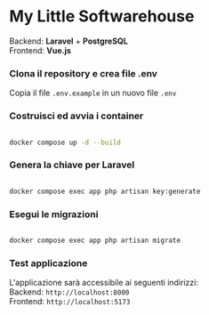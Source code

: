 # My Little Softwarehouse

Backend: **Laravel** + **PostgreSQL**  
Frontend: **Vue.js**

### Clona il repository e crea file .env
Copia il file `.env.example` in un nuovo file `.env`

### Costruisci ed avvia i container  
```sh

docker compose up -d --build

```  

### Genera la chiave per Laravel  
```sh

docker compose exec app php artisan key:generate

```  

### Esegui le migrazioni  
```sh

docker compose exec app php artisan migrate

```  

### Test applicazione  
L'applicazione sarà accessibile ai seguenti indirizzi:   
Backend: `http://localhost:8000`  
Frontend: `http://localhost:5173` 